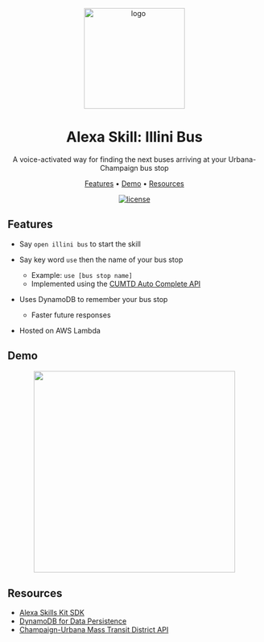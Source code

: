 <p align="center"><img src="https://github.com/3sannasia/Alexa-llini-Bus/assets/54860072/f1db4a2c-1fad-409a-9381-e84181543fbd" alt="logo" width="200px" /></p>

<h1 align="center">Alexa Skill: Illini Bus</h1>

<p align="center"> A voice-activated way for finding the next buses arriving at your Urbana-Champaign bus stop </p>

<p align="center">
  <a href="#features">Features</a> •
  <a href="#demo">Demo</a> •
   <a href="#resources">Resources</a>
</p>

<div align="center">

<!-- <br> -->

[![license](https://img.shields.io/github/license/dec0dOS/amazing-github-template.svg?style=flat-square)](LICENSE)

</div>

## Features

- Say `open illini bus` to start the skill

- Say key word `use` then the name of your bus stop

  - Example: `use [bus stop name]`
  - Implemented using the [CUMTD Auto Complete API](https://developer.cumtd.com/documentation/autocomplete/v1.0.0/stop/)

- Uses DynamoDB to remember your bus stop

  - Faster future responses

- Hosted on AWS Lambda

## Demo

<p align="center"><img src="https://github.com/3sannasia/Alexa-Illini-Bus/assets/54860072/c8548a84-b6af-457e-a523-6ef491f5e0a7"width="400" /></p>

## Resources

- [Alexa Skills Kit SDK](https://developer.amazon.com/en-US/docs/alexa/alexa-skills-kit-sdk-for-python/overview.html)
- [DynamoDB for Data Persistence](https://developer.amazon.com/en-US/docs/alexa/hosted-skills/alexa-hosted-skills-session-persistence.html)
- [Champaign-Urbana Mass Transit District API](https://developer.cumtd.com)
